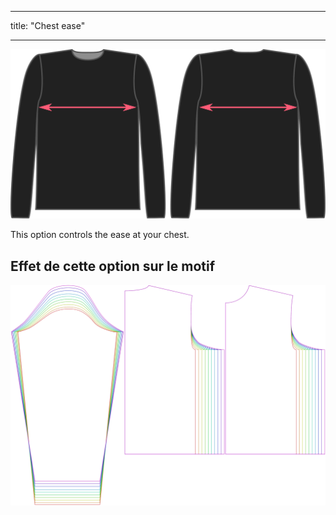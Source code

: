 - - -
title: "Chest ease"
- - -

![The chest ease factor on Brian](./chestease.svg)

This option controls the ease at your chest.

## Effet de cette option sur le motif

![This image shows the effect of this option by superimposing several variants that have a different value for this option](brian_chestease_sample.svg "Effet de cette option sur le modèle")
